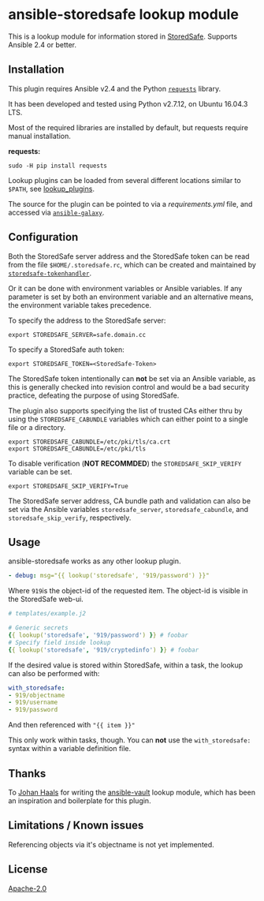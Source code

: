 # ansible-storedsafe lookup module

This is a lookup module for information stored in [StoredSafe](https://storedsafe.com/). Supports Ansible 2.4 or better.

## Installation

This plugin requires Ansible v2.4 and the Python [```requests```](http://docs.python-requests.org/en/master/) library. 

It has been developed and tested using Python v2.7.12, on Ubuntu 16.04.3 LTS.

Most of the required libraries are installed by default, but requests require manual installation.

**requests:**
```
sudo -H pip install requests
```

Lookup plugins can be loaded from several different locations similar to `$PATH`, see
[lookup_plugins](http://docs.ansible.com/ansible/intro_configuration.html#lookup-plugins).

The source for the plugin can be pointed to via a _requirements.yml_ file, and accessed via [`ansible-galaxy`](http://docs.ansible.com/ansible/galaxy.html).

## Configuration

Both the StoredSafe server address and the StoredSafe token can be read from the file `$HOME/.storedsafe.rc`, which can be created and maintained by [`storedsafe-tokenhandler`](https://github.com/storedsafe/tokenhandler).

Or it can be done with environment variables or Ansible variables. If any parameter is set by both an environment variable and an alternative means, the environment variable takes precedence.

To specify the address to the StoredSafe server:

    export STOREDSAFE_SERVER=safe.domain.cc

To specify a StoredSafe auth token:

    export STOREDSAFE_TOKEN=<StoredSafe-Token>

The StoredSafe token intentionally can **not** be set via an Ansible variable, as this is generally checked into revision control and would be a bad security practice, defeating the purpose of using StoredSafe. 


The plugin also supports specifying the list of trusted CAs either thru by using the ```STOREDSAFE_CABUNDLE``` variables which can either point to a single file or a directory.

	export STOREDSAFE_CABUNDLE=/etc/pki/tls/ca.crt
	export STOREDSAFE_CABUNDLE=/etc/pki/tls

To disable verification (**NOT RECOMMDED**) the ```STOREDSAFE_SKIP_VERIFY``` variable can be set.

	export STOREDSAFE_SKIP_VERIFY=True

The StoredSafe server address, CA bundle path and validation can also be set via the Ansible variables ```storedsafe_server```, ```storedsafe_cabundle```, and ```storedsafe_skip_verify```, respectively.

## Usage

ansible-storedsafe works as any other lookup plugin.

```yaml
- debug: msg="{{ lookup('storedsafe', '919/password') }}"
```
Where ```919```is the object-id of the requested item. The object-id is visible in the StoredSafe web-ui.

```yaml
# templates/example.j2

# Generic secrets
{{ lookup('storedsafe', '919/password') }} # foobar
# Specify field inside lookup
{{ lookup('storedsafe', '919/cryptedinfo') }} # foobar
```

If the desired value is stored within StoredSafe, within a task, the lookup can also be performed with:

```yaml
with_storedsafe:
- 919/objectname
- 919/username
- 919/password
```

And then referenced with `"{{ item }}"`

This only work within tasks, though. You can **not** use the `with_storedsafe:` syntax within a variable definition file.

## Thanks

To [Johan Haals](https://github.com/jhaals) for writing the [ansible-vault](https://github.com/jhaals/ansible-vault) lookup module, which has been an inspiration and boilerplate for this plugin.

## Limitations / Known issues

Referencing objects via it's objectname is not yet implemented.

## License
[Apache-2.0](https://www.apache.org/licenses/LICENSE-2.0)
